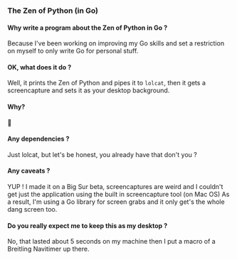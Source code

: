 ### The Zen of Python (in Go)

#### Why write a program about the Zen of Python in Go ?
Because I've been working on improving my Go skills and set a restriction on myself to only write Go for personal stuff.

#### OK, what does it do ?
Well, it prints the Zen of Python and pipes it to `lolcat`, then it gets a screencapture and sets it as your desktop background.


#### Why?
🤷


#### Any dependencies ?
Just lolcat, but let's be honest, you already have that don't you ?


#### Any caveats ?
YUP ! I made it on a Big Sur beta, screencaptures are weird and I couldn't get just the application using the built in screencapture tool (on Mac OS)
As a result, I'm using a Go library for screen grabs and it only get's the whole dang screen too.


#### Do you really expect me to keep this as my desktop ?
No, that lasted about 5 seconds on my machine then I put a macro of a Breitling Navitimer up there.
